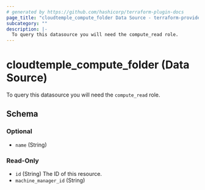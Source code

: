 ```yaml
---
# generated by https://github.com/hashicorp/terraform-plugin-docs
page_title: "cloudtemple_compute_folder Data Source - terraform-provider-cloudtemple"
subcategory: ""
description: |-
  To query this datasource you will need the compute_read role.
---
```


# cloudtemple_compute_folder (Data Source)

To query this datasource you will need the `compute_read` role.



<!-- schema generated by tfplugindocs -->
## Schema

### Optional

- `name` (String)

### Read-Only

- `id` (String) The ID of this resource.
- `machine_manager_id` (String)



